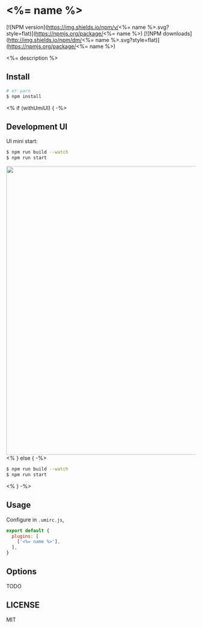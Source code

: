 # <%= name %>

[![NPM version](https://img.shields.io/npm/v/<%= name %>.svg?style=flat)](https://npmjs.org/package/<%= name %>)
[![NPM downloads](http://img.shields.io/npm/dm/<%= name %>.svg?style=flat)](https://npmjs.org/package/<%= name %>)

<%= description %>

## Install

```bash
# or yarn
$ npm install
```
<% if (withUmiUI) { -%>
## Development UI

UI mini start:

```bash
$ npm run build --watch
$ npm run start
```

<img src="https://user-images.githubusercontent.com/13595509/67024897-bbeede80-f137-11e9-9f19-6a3f0ea3f6cd.png" width="768" />
<% } else { -%>

```bash
$ npm run build --watch
$ npm run start
```
<% } -%>

## Usage

Configure in `.umirc.js`,

```js
export default {
  plugins: [
    ['<%= name %>'],
  ],
}
```

## Options

TODO

## LICENSE

MIT
